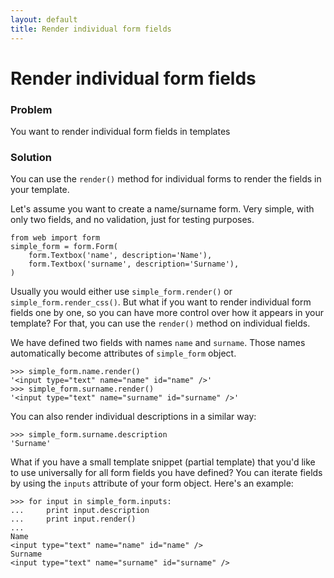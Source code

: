 ```yaml
---
layout: default
title: Render individual form fields
---
```


# Render individual form fields

### Problem

You want to render individual form fields in templates

### Solution

You can use the `render()` method for individual forms to render the fields in your template.

Let's assume you want to create a name/surname form. Very simple, with only two fields, and no validation, just for testing purposes.

    from web import form
    simple_form = form.Form(
        form.Textbox('name', description='Name'),
        form.Textbox('surname', description='Surname'),
    )

Usually you would either use `simple_form.render()` or `simple_form.render_css()`. But what if you want to render individual form fields one by one, so you can have more control over how it appears in your template? For that, you can use the `render()` method on individual fields.

We have defined two fields with names `name` and `surname`. Those names automatically become attributes of `simple_form` object.

    >>> simple_form.name.render()
    '<input type="text" name="name" id="name" />'
    >>> simple_form.surname.render()
    '<input type="text" name="surname" id="surname" />' 

You can also render individual descriptions in a similar way:

    >>> simple_form.surname.description
    'Surname'

What if you have a small template snippet (partial template) that you'd like to use universally for all form fields you have defined? You can iterate fields by using the `inputs` attribute of your form object. Here's an example:

    >>> for input in simple_form.inputs:
    ...     print input.description
    ...     print input.render()
    ... 
    Name
    <input type="text" name="name" id="name" />
    Surname
    <input type="text" name="surname" id="surname" />
